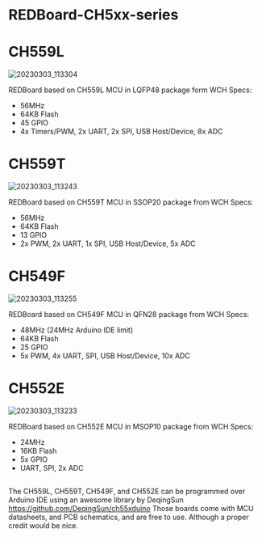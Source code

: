 # REDBoard-CH5xx-series



# CH559L

![20230303_113304](https://user-images.githubusercontent.com/30090189/222705080-29aa9c0c-2780-45e6-804c-ebaf462d1a15.jpg)

REDBoard based on CH559L MCU in LQFP48 package form WCH
Specs:
* 56MHz
* 64KB Flash
* 45 GPIO
* 4x Timers/PWM, 2x UART, 2x SPI, USB Host/Device, 8x ADC



# CH559T

![20230303_113243](https://user-images.githubusercontent.com/30090189/222705980-292ec97c-7e7f-477d-b0c4-ff59f053e874.jpg)

REDBoard based on CH559T MCU in SSOP20 package from WCH
Specs:
* 56MHz
* 64KB Flash
* 13 GPIO
* 2x PWM, 2x UART, 1x SPI, USB Host/Device, 5x ADC



# CH549F

![20230303_113255](https://user-images.githubusercontent.com/30090189/222706691-1208b9ef-7b43-4bbb-9ec6-18641f736dc2.jpg)

REDBoard based on CH549F MCU in QFN28 package from WCH
Specs:
* 48MHz (24MHz Arduino IDE limit)
* 64KB Flash
* 25 GPIO
* 5x PWM, 4x UART, SPI, USB Host/Device, 10x ADC


# CH552E

![20230303_113233](https://user-images.githubusercontent.com/30090189/222707542-3f717bde-7323-4c9c-b397-7fc230738d17.jpg)

REDBoard based on CH552E MCU in MSOP10 package from WCH
Specs:
* 24MHz
* 16KB Flash
* 5x GPIO
* UART, SPI, 2x ADC




## 
The CH559L, CH559T, CH549F, and CH552E can be programmed over Arduino IDE using an awesome library by DeqingSun https://github.com/DeqingSun/ch55xduino
Those boards come with MCU datasheets, and PCB schematics, and are free to use. Although a proper credit would be nice.
